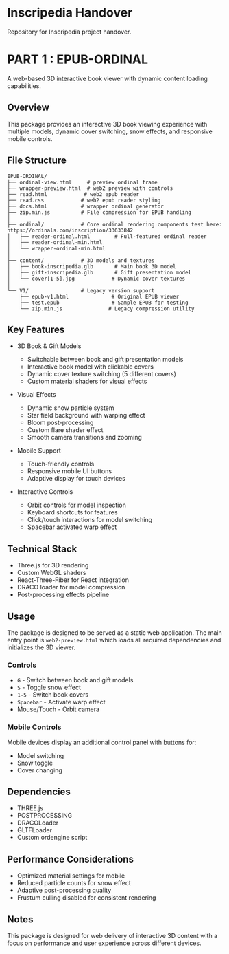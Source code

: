 # Inscripedia Handover

Repository for Inscripedia project handover. 

# PART 1 : EPUB-ORDINAL
A web-based 3D interactive book viewer with dynamic content loading capabilities.

## Overview
This package provides an interactive 3D book viewing experience with multiple models, dynamic cover switching, snow effects, and responsive mobile controls.

## File Structure

```
EPUB-ORDINAL/
├── ordinal-view.html     # preview ordinal frame
├── wrapper-preview.html  # web2 preview with controls
├── read.html            # web2 epub reader
├── read.css            # web2 epub reader styling
├── docs.html           # wrapper ordinal generator
├── zip.min.js          # File compression for EPUB handling
│
├── ordinal/            # Core ordinal rendering components test here: https://ordinals.com/inscription/33633842
│   ├── reader-ordinal.html        # Full-featured ordinal reader
│   ├── reader-ordinal-min.html    
│   └── wrapper-ordinal-min.html   
│
├── content/            # 3D models and textures
│   ├── book-inscripedia.glb       # Main book 3D model
│   ├── gift-inscripedia.glb       # Gift presentation model
│   └── cover[1-5].jpg            # Dynamic cover textures
│
└── V1/                 # Legacy version support
    ├── epub-v1.html              # Original EPUB viewer
    ├── test.epub                 # Sample EPUB for testing
    └── zip.min.js               # Legacy compression utility
```

## Key Features
- 3D Book & Gift Models
  - Switchable between book and gift presentation models
  - Interactive book model with clickable covers
  - Dynamic cover texture switching (5 different covers)
  - Custom material shaders for visual effects

- Visual Effects
  - Dynamic snow particle system
  - Star field background with warping effect
  - Bloom post-processing
  - Custom flare shader effect
  - Smooth camera transitions and zooming

- Mobile Support
  - Touch-friendly controls
  - Responsive mobile UI buttons
  - Adaptive display for touch devices

- Interactive Controls
  - Orbit controls for model inspection
  - Keyboard shortcuts for features
  - Click/touch interactions for model switching
  - Spacebar activated warp effect

## Technical Stack
- Three.js for 3D rendering
- Custom WebGL shaders
- React-Three-Fiber for React integration
- DRACO loader for model compression
- Post-processing effects pipeline

## Usage
The package is designed to be served as a static web application. The main entry point is `web2-preview.html` which loads all required dependencies and initializes the 3D viewer.

### Controls
- `G` - Switch between book and gift models
- `S` - Toggle snow effect
- `1-5` - Switch book covers
- `Spacebar` - Activate warp effect
- Mouse/Touch - Orbit camera

### Mobile Controls
Mobile devices display an additional control panel with buttons for:
- Model switching
- Snow toggle
- Cover changing

## Dependencies
- THREE.js
- POSTPROCESSING
- DRACOLoader
- GLTFLoader
- Custom ordengine script

## Performance Considerations
- Optimized material settings for mobile
- Reduced particle counts for snow effect
- Adaptive post-processing quality
- Frustum culling disabled for consistent rendering

## Notes
This package is designed for web delivery of interactive 3D content with a focus on performance and user experience across different devices.
